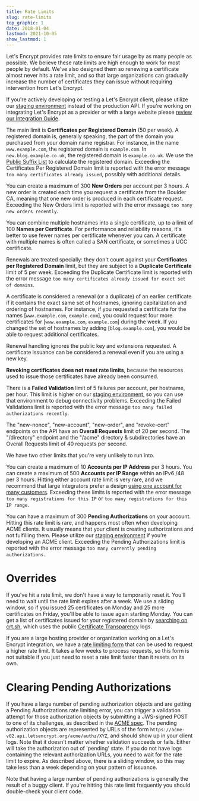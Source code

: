 ```yaml
---
title: Rate Limits
slug: rate-limits
top_graphic: 1
date: 2018-01-04
lastmod: 2021-10-05
show_lastmod: 1
---
```



Let's Encrypt provides rate limits to ensure fair usage by as
many people as possible. We believe these rate limits are high enough to work
for most people by default. We've also designed them so renewing a
certificate almost never hits a rate limit, and so that large
organizations can gradually increase the number of certificates they can issue
without requiring intervention from Let's Encrypt.

If you're actively developing or testing a Let's Encrypt client, please utilize
our [staging environment](/docs/staging-environment) instead of the production API.
If you're working on integrating Let's Encrypt as a provider or with a large
website please [review our Integration Guide](/docs/integration-guide).

The main limit is <a id="certificates-per-registered-domain"></a>**Certificates per Registered Domain** (50 per week). A
registered domain is, generally speaking, the part of the domain you purchased
from your domain name registrar. For instance, in the name `www.example.com`,
the registered domain is `example.com`. In `new.blog.example.co.uk`,
the registered domain is `example.co.uk`. We use the
[Public Suffix List](https://publicsuffix.org) to calculate the registered
domain. Exceeding the Certificates Per Registered Domain limit is reported with the
error message `too many certificates already issued`, possibly with additional
details.

You can create a maximum of 300 <a
id="new-orders"></a>**New Orders** per account per 3 hours. A new order is created
each time you request a certificate from the Boulder CA, meaning that one new order
is produced in each certificate request. Exceeding the New Orders
limit is reported with the error message `too many new orders recently`.

You can combine multiple hostnames into a single
certificate, up to a limit of 100 <a id="names-per-certificate"></a>**Names per Certificate**.
For performance and reliability reasons, it's better to use fewer names per certificate
whenever you can.  A certificate with multiple names is often called a SAN
certificate, or sometimes a UCC certificate.

Renewals are treated specially: they don't count against your **Certificates per
Registered Domain** limit, but they are subject to a **Duplicate Certificate**
limit of 5 per week. Exceeding the Duplicate Certificate limit is reported with
the error message `too many certificates already issued for exact set of domains`.

A certificate is considered a renewal (or a duplicate) of an earlier certificate if it contains
the exact same set of hostnames, ignoring capitalization and ordering of
hostnames.  For instance, if you requested a certificate for the names
[`www.example.com`, `example.com`], you could request four more certificates for
[`www.example.com`, `example.com`] during the week. If you changed the set of hostnames
by adding [`blog.example.com`], you would be able to request additional
certificates.

Renewal handling ignores the public key and extensions requested. A certificate issuance
can be considered a renewal even if you are using a new key.

**Revoking certificates does not reset rate limits**, because the resources used to
issue those certificates have already been consumed.

There is a <a id="failed-validations"></a>**Failed Validation** limit of 5 failures
per account, per hostname, per hour. This limit is higher on our
[staging environment](/docs/staging-environment), so you
can use that environment to debug connectivity problems. Exceeding the Failed
Validations limit is reported with the error message `too many failed authorizations recently`.

The "new-nonce", "new-account", "new-order", and "revoke-cert" endpoints on the API have an <a
id="overall-requests"></a>**Overall
Requests** limit of 20 per second. The "/directory" endpoint and the "/acme" 
directory & subdirectories have an Overall Requests limit of 40 requests per second.

We have two other limits that you're very unlikely to run into.

You can create a maximum of 10 <a id="accounts-per-ip-address"></a>**Accounts per IP Address** per 3 hours. You can
create a maximum of 500 **Accounts per IP Range** within an IPv6 /48 per
3 hours. Hitting either account rate limit is very rare, and we recommend that
large integrators prefer a design [using one account for many customers](/docs/integration-guide).
Exceeding these limits is reported with the error message `too many registrations for this IP`
or `too many registrations for this IP range`.

You can have a maximum of 300 <a id="pending-authorizations"></a>**Pending Authorizations** on your account. Hitting
this rate limit is rare, and happens most often when developing ACME clients. It
usually means that your client is creating authorizations and not fulfilling them.
Please utilize our [staging environment](/docs/staging-environment) if you’re
developing an ACME client. Exceeding the Pending Authorizations limit is
reported with the error message `too many currently pending authorizations`.

# <a id="overrides"></a>Overrides

If you've hit a rate limit, we don't have a way to temporarily reset it. You'll
need to wait until the rate limit expires after a week. We use a sliding window,
so if you issued 25 certificates on Monday and 25 more certificates on Friday,
you'll be able to issue again starting Monday. You can get a list of certificates
issued for your registered domain by [searching on crt.sh](https://crt.sh), which
uses the public [Certificate Transparency](https://www.certificate-transparency.org)
logs.

If you are a large hosting provider or organization working on a Let's Encrypt
integration, we have a [rate limiting
form](https://goo.gl/forms/plqRgFVnZbdGhE9n1)
that can be used to request a higher rate limit. It takes a few weeks to process
requests, so this form is not suitable if you just need to reset a rate limit
faster than it resets on its own.

# <a id="clearing-pending"></a>Clearing Pending Authorizations

If you have a large number of pending authorization objects and are getting a
Pending Authorizations rate limiting error, you can trigger a validation attempt for those
authorization objects by submitting a JWS-signed POST to one of its challenges, as
described in the
[ACME spec](https://tools.ietf.org/html/rfc8555#section-7.5.1).
The pending authorization objects are represented by URLs of the form
`https://acme-v02.api.letsencrypt.org/acme/authz/XYZ`, and should show up in your
client logs. Note that it doesn't matter whether validation succeeds or fails.
Either will take the authorization out of 'pending' state. If you do not
have logs containing the relevant authorization URLs, you need to wait for the
rate limit to expire. As described above, there is a sliding window, so this may
take less than a week depending on your pattern of issuance.

Note that having a large number of pending authorizations is generally the
result of a buggy client. If you're hitting this rate limit frequently you
should double-check your client code.
